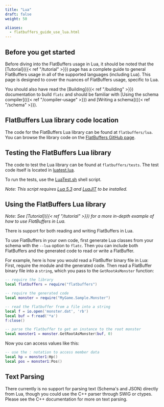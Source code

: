```yaml
---
title: "Lua"
draft: false
weight: 50

aliases:
  - flatbuffers_guide_use_lua.html
---
```


## Before you get started

Before diving into the FlatBuffers usage in Lua, it should be noted that the
[Tutorial]({{< ref "/tutorial" >}}) page has a complete guide to general
FlatBuffers usage in all of the supported languages (including Lua). This page
is designed to cover the nuances of FlatBuffers usage, specific to Lua.

You should also have read the [Building]({{< ref "/building" >}})
documentation to build `flatc` and should be familiar with [Using the schema
compiler]({{< ref "/compiler-usage" >}}) and [Writing a
schema]({{< ref "/schema" >}}).

## FlatBuffers Lua library code location

The code for the FlatBuffers Lua library can be found at `flatbuffers/lua`. You
can browse the library code on the
[FlatBuffers GitHub page](https://github.com/google/flatbuffers/tree/master/lua).

## Testing the FlatBuffers Lua library

The code to test the Lua library can be found at `flatbuffers/tests`. The test
code itself is located in
[luatest.lua](https://github.com/google/flatbuffers/blob/master/tests/luatest.lua).

To run the tests, use the
[LuaTest.sh](https://github.com/google/flatbuffers/blob/master/tests/LuaTest.sh)
shell script.

_Note: This script requires [Lua 5.3](https://www.lua.org/) and
[LuaJIT](http://luajit.org/) to be installed._

## Using the FlatBuffers Lua library

_Note: See [Tutorial]({{< ref "/tutorial" >}}) for a more in-depth
example of how to use FlatBuffers in Lua._

There is support for both reading and writing FlatBuffers in Lua.

To use FlatBuffers in your own code, first generate Lua classes from your schema
with the `--lua` option to `flatc`. Then you can include both FlatBuffers and
the generated code to read or write a FlatBuffer.

For example, here is how you would read a FlatBuffer binary file in Lua: First,
require the module and the generated code. Then read a FlatBuffer binary file
into a `string`, which you pass to the `GetRootAsMonster` function:

```lua
-- require the library
local flatbuffers = require("flatbuffers")

-- require the generated code
local monster = require("MyGame.Sample.Monster")

-- read the flatbuffer from a file into a string
local f = io.open('monster.dat', 'rb')
local buf = f:read('*a')
f:close()

-- parse the flatbuffer to get an instance to the root monster
local monster1 = monster.GetRootAsMonster(buf, 0)
```

Now you can access values like this:

```lua
-- use the : notation to access member data
local hp = monster1:Hp()
local pos = monster1:Pos()
```

## Text Parsing

There currently is no support for parsing text (Schema's and JSON) directly from
Lua, though you could use the C++ parser through SWIG or ctypes. Please see the
C++ documentation for more on text parsing.

